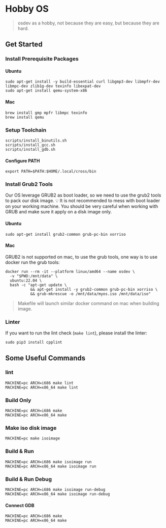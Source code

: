 # Hobby OS
> osdev as a hobby, not because they are easy, but because they are hard.

## Get Started
### Install Prerequisite Packages
#### Ubuntu
```
sudo apt-get install -y build-essential curl libgmp3-dev libmpfr-dev libmpc-dev zlib1g-dev texinfo libexpat-dev
sudo apt-get install qemu-system-x86
```
#### Mac
```
brew install gmp mpfr libmpc texinfo
brew install qemu
```

### Setup Toolchain
```
scripts/install_binutils.sh
scripts/install_gcc.sh
scripts/install_gdb.sh
```
#### Configure PATH
```
export PATH=$PATH:$HOME/.local/cross/bin
```

### Install Grub2 Tools
Our OS leverage GRUB2 as boot loader, so we need to use the grub2 tools to pack our disk image.
💡 It is not recommended to mess with boot loader on your working machine. You should be very careful when working with
GRUB and make sure it apply on a disk image only.

#### Ubuntu
```
sudo apt-get install grub2-common grub-pc-bin xorriso
```
#### Mac
GRUB2 is not supported on mac, to use the grub tools, one way is to use docker run the grub tools:
```
docker run --rm -it --platform linux/amd64 --name osdev \
  -v "$PWD:/mnt/data" \
  ubuntu:22.04 \
  bash -c "apt-get update \
           && apt-get install -y grub2-common grub-pc-bin xorriso \
           && grub-mkrescue -o /mnt/data/myos.iso /mnt/data/iso"
```
> Makefile will launch similar docker command on mac when building image.

### Linter
If you want to run the lint check (`make lint`), please install the linter:
```
sudo pip3 install cpplint
```

## Some Useful Commands
### lint
```
MACHINE=pc ARCH=i686 make lint
MACHINE=pc ARCH=x86_64 make lint
```
### Build Only
```
MACHINE=pc ARCH=i686 make
MACHINE=pc ARCH=x86_64 make
```
### Make iso disk image
```
MACHINE=pc make isoimage
```
### Build & Run
```
MACHINE=pc ARCH=i686 make isoimage run
MACHINE=pc ARCH=x86_64 make isoimage run
```
### Build & Run Debug
```
MACHINE=pc ARCH=i686 make isoimage run-debug
MACHINE=pc ARCH=x86_64 make isoimage run-debug
```
#### Connect GDB
```
MACHINE=pc ARCH=i686 make
MACHINE=pc ARCH=x86_64 make
```
